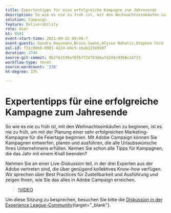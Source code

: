 ```yaml
---
title: Expertentipps für eine erfolgreiche Kampagne zum Jahresende
description: So wie es nie zu früh ist, mit den Weihnachtseinkäufen zu beginnen, ist es nie zu früh, um mit der Planung einer sehr erfolgreichen Marketing-Kampagne für die Feiertage beginnen. Mit Adobe Campaign können Sie Kampagnen entwerfen, planen und ausführen, die alle Urlaubswünsche Ihres Unternehmens erfüllen. Kennen Sie schon alle Tipps für Kampagnen, die das Jahr mit einem Knall beenden? Nehmen Sie an einer Live-Diskussion teil, in der drei Experten aus der Adobe vertreten sind, die über genügend kollektives Know-how verfügen. Wir sprechen über Best Practices für Zustellbarkeit und Ausführung und zeigen Ihnen, wie Sie das alles in Adobe Campaign erreichen.
solution: Campaign
feature: Deliverability
role: User
kt: 8581
event-start-time: 2021-09-22 09:00-7
event-guests: Sandra Hausmann,Bruce Swann,Alyssa Nahatis,Stephen Ford
exl-id: f31c00e6-0981-4224-b4c5-1bab123e9587
duration: 2744
source-git-commit: 0b2f63198af8767f24783dbafd244c9398c24f33
workflow-type: tm+mt
source-wordcount: '238'
ht-degree: 37%

---
```


# Expertentipps für eine erfolgreiche Kampagne zum Jahresende

So wie es nie zu früh ist, mit den Weihnachtseinkäufen zu beginnen, ist es nie zu früh, um mit der Planung einer sehr erfolgreichen Marketing-Kampagne für die Feiertage beginnen. Mit Adobe Campaign können Sie Kampagnen entwerfen, planen und ausführen, die alle Urlaubswünsche Ihres Unternehmens erfüllen. Kennen Sie schon alle Tipps für Kampagnen, die das Jahr mit einem Knall beenden?

Nehmen Sie an einer Live-Diskussion teil, in der drei Experten aus der Adobe vertreten sind, die über genügend kollektives Know-how verfügen. Wir sprechen über Best Practices für Zustellbarkeit und Ausführung und zeigen Ihnen, wie Sie das alles in Adobe Campaign erreichen.

>[!VIDEO](https://video.tv.adobe.com/v/337219/?quality=12&learn=on)

Um diese Sitzung zu besprechen, besuchen Sie bitte die [Diskussion in der Experience League-Community](https://experienceleaguecommunities.adobe.com/t5/adobe-campaign-classic/questions-and-discussion-for-experience-league-live-ep-3-expert/td-p/425205?profile.language=de){target="_blank"}.

